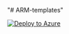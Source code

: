"# ARM-templates" 

[![Deploy to Azure](https://aka.ms/deploytoazurebutton)](https://portal.azure.com/#create/Microsoft.Template/uri/https%3A%2F%2Fraw.githubusercontent.com%2Fmakudu%2FARM-templates%2Fmain%2Fazuredeploy.json%3Ftoken%3DAN2UJ4WJOLF22BLIZWSDOW27PYLXY)